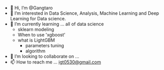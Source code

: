 - 👋 Hi, I’m @Gangtaro
- 👀 I’m interested in Data Science, Analysis, Machine Learning and Deep Learning for Data science.
- 🌱 I’m currently learning ... all of data science
  - sklearn modeling
  - When to use 'xgboost'
  - what is LightGBM
    - parameters tuning
    - algorithm       
- 💞️ I’m looking to collaborate on ...
- 📫 How to reach me ... igt0530@gmail.com 

<!---
Gangtaro/Gangtaro is a ✨ special ✨ repository because its `README.md` (this file) appears on your GitHub profile.
You can click the Preview link to take a look at your changes.
--->
